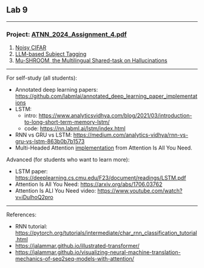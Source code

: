 ## Lab 9

***
### Project: [ATNN_2024_Assignment_4.pdf](./ATNN_2024_Assignment_4.pdf)

1. [Noisy CIFAR](https://www.kaggle.com/t/087d976c4de44155b82ee6312a2f5ad1) 
2. [LLM-based Subject Tagging](https://sites.google.com/view/llms4subjects)
3. [Mu-SHROOM, the Multilingual Shared-task on Hallucinations](https://helsinki-nlp.github.io/shroom)

***
For self-study (all students):
* Annotated deep learning papers: https://github.com/labmlai/annotated_deep_learning_paper_implementations
* LSTM: 
    * intro: https://www.analyticsvidhya.com/blog/2021/03/introduction-to-long-short-term-memory-lstm/
    * code: https://nn.labml.ai/lstm/index.html
* RNN vs GRU vs LSTM: https://medium.com/analytics-vidhya/rnn-vs-gru-vs-lstm-863b0b7b1573
* Multi-Headed Attention [implementation](https://nn.labml.ai/transformers/mha.html) from Attention Is All You Need. 

Advanced (for students who want to learn more):
- LSTM paper: https://deeplearning.cs.cmu.edu/F23/document/readings/LSTM.pdf
- Attention Is All You Need: https://arxiv.org/abs/1706.03762
- Attention Is ALl You Need video: https://www.youtube.com/watch?v=iDulhoQ2pro


***
References:
- RNN tutorial: https://pytorch.org/tutorials/intermediate/char_rnn_classification_tutorial.html
- https://jalammar.github.io/illustrated-transformer/
- https://jalammar.github.io/visualizing-neural-machine-translation-mechanics-of-seq2seq-models-with-attention/
